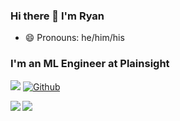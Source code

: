 ### Hi there 👋 I'm Ryan 
- 😄 Pronouns: he/him/his

### I'm an ML Engineer at Plainsight

![](https://visitor-badge.laobi.icu/badge?page_id=rmsmith251.rmsmith251)
[![Github](https://img.shields.io/github/followers/rmsmith251?label=Follow&style=social)](https://github.com/rmsmith251)


<div>
<a href="https://github-readme-stats.vercel.app/api/top-langs/?username=rmsmith251&theme=tokyonight">
  <img align="left" src="https://github-readme-stats.vercel.app/api/top-langs/?username=rmsmith251&count_private=true&show_icons=true&theme=tokyonight&hide=vba" />
</a>
<a href="https://github-readme-streak-stats.herokuapp.com/?user=rmsmith251&theme=tokyonight">
  <img align="left" src="https://github-readme-streak-stats.herokuapp.com/?user=rmsmith251&theme=tokyonight&count_private=true&show_icons=true&theme=tokyonight" />
</a>
</div>
<!-- ![Top Langs](https://github-readme-stats.vercel.app/api/top-langs/?username=rmsmith251&theme=tokyonight) -->
<!-- [![GitHub Streak](https://github-readme-streak-stats.herokuapp.com/?user=rmsmith251&theme=tokyonight)](https://git.io/streak-stats) -->
<!-- ![GitHub stats](https://github-readme-stats.vercel.app/api?username=rmsmith251&show_icons=true&theme=tokyonight) -->
